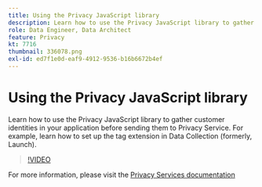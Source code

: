 ```yaml
---
title: Using the Privacy JavaScript library
description: Learn how to use the Privacy JavaScript library to gather customer identities in your application before sending them to Privacy Service. For example, learn how to set up the tag extension in Data Collection (formerly, Launch).
role: Data Engineer, Data Architect
feature: Privacy
kt: 7716
thumbnail: 336078.png
exl-id: ed7f1e0d-eaf9-4912-9536-b16b6672b4ef
---
```


# Using the Privacy JavaScript library

Learn how to use the Privacy JavaScript library to gather customer identities in your application before sending them to Privacy Service. For example, learn how to set up the tag extension in Data Collection (formerly, Launch).

>[!VIDEO](https://video.tv.adobe.com/v/336078?quality=12&learn=on)

For  more information, please visit the [Privacy Services documentation](https://experienceleague.adobe.com/docs/experience-platform/privacy/home.html)